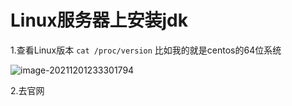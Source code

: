 # Linux服务器上安装jdk

1.查看Linux版本
`cat /proc/version`
比如我的就是centos的64位系统

![image-20211201233301794](https://images-lu.oss-cn-shanghai.aliyuncs.com/image-20211201233301794.png)



2.去官网



